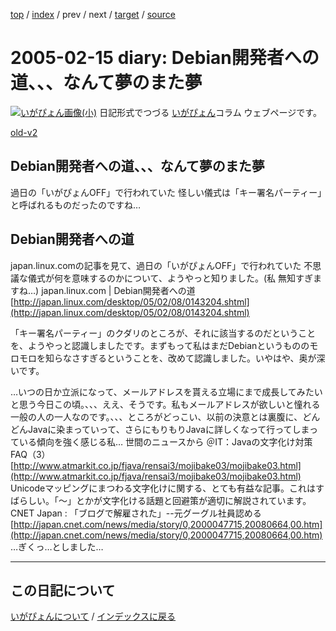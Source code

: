 [top](https://igapyon.github.io/diary/) 
 / [index](https://igapyon.github.io/diary/2005/index.html) 
 / prev 
 / next 
 / [target](https://igapyon.github.io/diary/2005/ig050215.html) 
 / [source](https://github.com/igapyon/diary/blob/gh-pages/2005/ig050215.html.src.md) 

2005-02-15 diary: Debian開発者への道、、、なんて夢のまた夢
=====================================================================================================
[![いがぴょん画像(小)](https://igapyon.github.io/diary/images/iga200306s.jpg "いがぴょん")](https://igapyon.github.io/diary/memo/memoigapyon.html) 日記形式でつづる [いがぴょん](https://igapyon.github.io/diary/memo/memoigapyon.html)コラム ウェブページです。

[old-v2](ig050215-orig.html)

## Debian開発者への道、、、なんて夢のまた夢

過日の「いがぴょんOFF」で行われていた 怪しい儀式は「キー署名パーティー」と呼ばれるものだったのですね…






## Debian開発者への道


japan.linux.comの記事を見て、過日の「いがぴょんOFF」で行われていた 不思議な儀式が何を意味するのかについて、ようやっと知りました。(私
無知すぎますね…)
japan.linux.com | Debian開発者への道
  [http://japan.linux.com/desktop/05/02/08/0143204.shtml](http://japan.linux.com/desktop/05/02/08/0143204.shtml)


「キー署名パーティー」のクダリのところが、それに該当するのだということを、ようやっと認識しましたです。まずもって私はまだDebianというもののモロモロを知らなさすぎるということを、改めて認識しました。いやはや、奥が深いです。

…いつの日か立派になって、メールアドレスを貰える立場にまで成長してみたいと思う今日この頃。、、、ええ、そうです。私もメールアドレスが欲しいと憧れる一般の人の一人なのです。、、、ところがどっこい、以前の決意とは裏腹に、どんどんJavaに染まっていって、さらにもりもりJavaに詳しくなって行ってしまっている傾向を強く感じる私…
世間のニュースから
＠IT：Javaの文字化け対策FAQ（3）
  [http://www.atmarkit.co.jp/fjava/rensai3/mojibake03/mojibake03.html](http://www.atmarkit.co.jp/fjava/rensai3/mojibake03/mojibake03.html)
  Unicodeマッピングにまつわる文字化けに関する、とても有益な記事。これはすばらしい。「～」とかが文字化ける話題と回避策が適切に解説されています。
  CNET Japan : 「ブログで解雇された」--元グーグル社員認める
  [http://japan.cnet.com/news/media/story/0,2000047715,20080664,00.htm](http://japan.cnet.com/news/media/story/0,2000047715,20080664,00.htm)
  …ぎくっ…としました…


----------------------------------------------------------------------------------------------------

## この日記について
[いがぴょんについて](https://igapyon.github.io/diary/memo/memoigapyon.html) / [インデックスに戻る](https://igapyon.github.io/diary/idxall.html)
